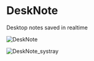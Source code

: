 # DeskNote
Desktop notes saved in realtime


![DeskNote](https://user-images.githubusercontent.com/93141071/138725555-58045d28-a999-462b-8092-a018d3a52bff.png)

![DeskNote_systray](https://user-images.githubusercontent.com/93141071/138735252-45008ee8-5eff-4fb5-be99-759675dc3e64.png)

